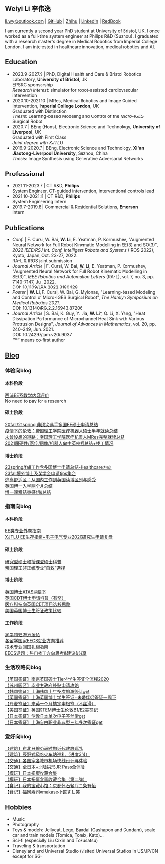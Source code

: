 ## Weiyi Li 李伟逸

li.wy@outlook.com | [GitHub](https://github.com/weiyi-li) | [Zhihu](https://www.zhihu.com/people/li-wei-yi-86-54) | [LinkedIn](https://www.linkedin.com/in/weiyi-li-b56aa116a) | [RedBook](https://www.xiaohongshu.com/user/profile/5b7d3d06f27da9000170293b?xhsshare=CopyLink&appuid=5b7d3d06f27da9000170293b&apptime=1724451544&share_id=6e28f3ffe3514d73967bfb2c06bcf95d)  

I am currently a second year PhD student at University of Bristol, UK. I once worked as a full-time system engineer at Philips R&D (Suzhou). I graduated with a research master's degree in Medical Robotics from Imperial College London. I am interested in healthcare innovation, medical robotics and AI.

## Education
* 2023.9-2027.9 | PhD, Digital Health and Care & Bristol Robotics Laboratory, **University of Bristol**, UK  
EPSRC sponsorship  
_Research interest_: simulator for robot-assisted cardiovascular intervention  
* 2020.10-2021.10 | MRes, Medical Robotics and Image Guided Intervention, **Imperial College London**, UK  
Graduated with Distinction  
_Thesis_: Learning-based Modeling and Control of the _Micro-IGES_ Surgical Robot  
* 2020.7 | BEng (Hons), Electronic Science and Technology, **University of Liverpool**, UK  
Graduated with First Class  
_Joint degree with XJTLU_  
* 2016.9-2020.7 | BEng, Electronic Science and Technology, **Xi'an Jiaotong-Liverpool University**, Suzhou, China  
_Thesis_: Image Synthesis using Generative Adversarial Networks

## Professional

* 2021.11-2023.7 | CT R&D, **Philips**  
System Engineer, CT-guided intervention, interventional controls lead
* 2021.10-2021.11 | CT R&D, **Philips**  
System Engineering Intern
* 2019.7-2019.8 | Commercial & Residential Solutions, **Emerson**  
Intern

## Publications

* _Conf._ | F. Cursi, W. Bai, **W. Li**, E. Yeatman, P. Kormushev, "Augmented Neural Network for Full Robot Kinematic Modelling in SE(3) and SO(3)", _2022 IEEE/RSJ Int. Conf. Intelligent Robots and Systems_ (IROS 2022), Kyoto, Japan, Oct. 23-27, 2022.  
RA-L & IROS joint submission   
* _Journal Article_ | F. Cursi, W. Bai, **W. Li**, E. Yeatman, P. Kormushev, "Augmented Neural Network for Full Robot Kinematic Modelling in SE(3)", _IEEE Robotics and Automation Letters_ (RA-L), vol. 7, no. 3, pp. 7140-7147, Jul. 2022.   
DOI: 10.1109/LRA.2022.3180428  
* _Poster_ | **W. Li**, F. Cursi, W. Bai, G. Mylonas, "Learning-based Modeling and Control of Micro-IGES Surgical Robot", _The Hamlyn Symposium on Medical Robotics 2021_.   
DOI: 10.13140/RG.2.2.16943.87206  
* _Journal Article_ | S. Bai, K. Guy, Y. Jia, **W. Li***, Q. Li, X. Yang, "Heat Dissipation Performance of Microchannel Heat Sink with Various Protrusion Designs", _Journal of Advances in Mathematics_, vol. 20, pp. 240–249, Jun. 2021.  
DOI: 10.24297/jam.v20i.9037  
**“*”** means co-first author

## [Blog](https://weiyi-li.github.io/blog/)  
### 体验向blog  
#### 本科阶段  
[西浦EE系教学内容评价](https://github.com/weiyi-li/blog/blob/master/Comments_on_XJTLU_EE_Teaching.md)  
[No need to pay for a research](https://github.com/weiyi-li/blog/blob/master/No_need_to_pay_for_a_research.md)  
#### 硕士阶段  
[20fall/21spring 非顶尖选手多国EE硕士申请总结](https://zhuanlan.zhihu.com/p/345559376)  
[疫情下的伦敦：帝国理工学院医疗机器人硕士半年就读总结](https://zhuanlan.zhihu.com/p/339570809)  
[未曾设想的道路：帝国理工学院医疗机器人MRes完整就读总结](https://zhuanlan.zhihu.com/p/412703360)  
[2021届硬件/医疗/图像/机器人向中英校招总结+找工情况](https://zhuanlan.zhihu.com/p/379415341)  
#### 博士阶段  
[23spring/fall工作党多国博士申请总结-Healthcare方向](https://zhuanlan.zhihu.com/p/607283884)  
[23fall境外博士及奖学金申请tips集合](https://zhuanlan.zhihu.com/p/647453798)  
[逃离舒适区：从国内工作到英国读博区别与感受](https://zhuanlan.zhihu.com/p/676957566)  
[英国博一入学两个月总结](http://xhslink.com/GEWdsU)  
[博一课程结束感想&总结](http://xhslink.com/Uk0dsU)  

### 指南向blog  
#### 本科阶段  
[EE类专业外卷指南](https://github.com/weiyi-li/blog/blob/master/EE_Outvolution_Guide.md)  
[XJTLU EE生存指南+电子电气专业2020研究生申请复盘](https://github.com/weiyi-li/blog/blob/master/XJTLU_EE_Guide%2B2020fall_Application.md)  
#### 硕士阶段  
[研究型硕士和授课型硕士科普](https://github.com/weiyi-li/blog/blob/master/Taught_and_Research_Master_Intro.md)  
[帝国理工非正统专业“自救”选择](https://github.com/weiyi-li/blog/blob/master/ICL_Interdisciplinary_Program_Guide.md)  
#### 博士阶段  
[英国博士ATAS两周下](http://xhslink.com/lc6dsU)  
[英国CDT博士申请科普（有奖）](http://xhslink.com/iWOdsU)  
[医疗科技向英国CDT项目选校思路](http://xhslink.com/6KSdsU)  
[美国英国博士生签证政策比较](http://xhslink.com/6KzesU)  
#### 工作阶段  
[润学和归海方法论](https://github.com/weiyi-li/blog/blob/master/Runology.md)  
[各留学国家EECS就业方向推荐](https://github.com/weiyi-li/blog/blob/master/EECS_Positions_in_Countries.md)  
[技术专业回国扎根指南](https://github.com/weiyi-li/blog/blob/master/Settledown_in_China_for_Tech.md)  
[EECS话题：热门找工方向思考&建议&分享](https://github.com/weiyi-li/blog/blob/master/EECS_Topic_Hot_Jobs.md)  

### 生活攻略向blog
[【英国签证】南京英国硕士Tier4学生签证全流程2020](https://github.com/weiyi-li/blog/blob/master/UK_Tier4_Visa_Tips.md)  
[【苏州园区】毕业生政府补贴申请攻略](https://github.com/weiyi-li/blog/blob/master/Gov_Allowance_Application.md)  
[【韩国签证】上海韩国十年多次旅游签证get](http://xhslink.com/zwqesU)  
[【英国签证】上海英国博士学生签证+未婚伴侣签证一周下](http://xhslink.com/eThesU)  
[【丹麦签证】来英一个月搞定申根签（不丝滑）](http://xhslink.com/QpvesU)  
[【美国签证】英国STEM博士生伦敦B1/B2美签记](https://zhuanlan.zhihu.com/p/696677904)  
[【日本签证】伦敦日本单次电子签丝滑get](http://xhslink.com/oSCesU)  
[【日本签证】上海自由职业非典型三年多次签证get](http://xhslink.com/YoFesU)  

### 爱好向blog
[【建筑】东北日俄伪满时期近代建筑巡礼](https://zhuanlan.zhihu.com/p/571878338)  
[【建筑】辰野式风格火车站巡礼（进度3/4）](http://xhslink.com/MO9dsU)  
[【交通】各国家各城市机场快线设计与体验](https://zhuanlan.zhihu.com/p/696018640)  
[【交通】全日本+北陆拱形JR Pass全体验](http://xhslink.com/9MdesU)  
[【模玩】日本扭蛋收藏合集](http://xhslink.com/4aIesU)  
[【模玩】日本扭蛋盒蛋收藏合集（第二弹）](http://xhslink.com/l1LesU)  
[【食记】我的宝藏小馆：京都怀石餐厅二条有恒](http://xhslink.com/3BNesU)  
[【食记】福冈寿司omakase小馆すし笑](http://xhslink.com/bfResU)  

## Hobbies
* Music
* Photography
* Toys & models: Jellycat, Lego, Bandai (Gashapon and Gundam), scale car and train models (Tomica, Tomix, Kato)...
* Sci-fi (especially Liu Cixin and Tokusatsu)  
* Traveling & transportation  
* Disneyland and Universal Studio (visited Universal Studios in US/JP/CN except for SG)
